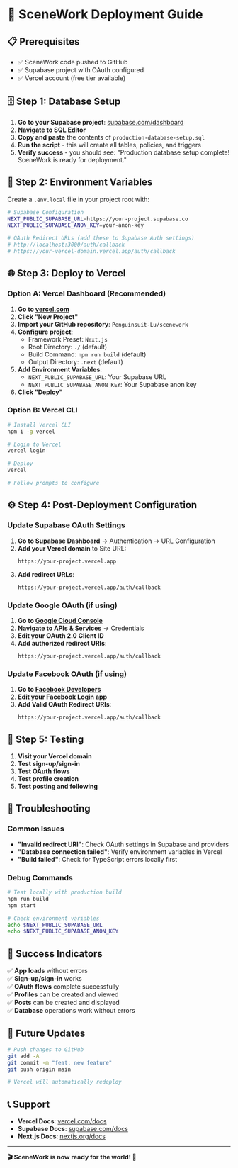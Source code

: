 # 🚀 SceneWork Deployment Guide

## 📋 **Prerequisites**

- ✅ SceneWork code pushed to GitHub
- ✅ Supabase project with OAuth configured
- ✅ Vercel account (free tier available)

## 🗄️ **Step 1: Database Setup**

1. **Go to your Supabase project**: [supabase.com/dashboard](https://supabase.com/dashboard)
2. **Navigate to SQL Editor**
3. **Copy and paste** the contents of `production-database-setup.sql`
4. **Run the script** - this will create all tables, policies, and triggers
5. **Verify success** - you should see: "Production database setup complete! SceneWork is ready for deployment."

## 🔐 **Step 2: Environment Variables**

Create a `.env.local` file in your project root with:

```bash
# Supabase Configuration
NEXT_PUBLIC_SUPABASE_URL=https://your-project.supabase.co
NEXT_PUBLIC_SUPABASE_ANON_KEY=your-anon-key

# OAuth Redirect URLs (add these to Supabase Auth settings)
# http://localhost:3000/auth/callback
# https://your-vercel-domain.vercel.app/auth/callback
```

## 🌐 **Step 3: Deploy to Vercel**

### **Option A: Vercel Dashboard (Recommended)**

1. **Go to [vercel.com](https://vercel.com)**
2. **Click "New Project"**
3. **Import your GitHub repository**: `Penguinsuit-Lu/scenework`
4. **Configure project**:
   - Framework Preset: `Next.js`
   - Root Directory: `./` (default)
   - Build Command: `npm run build` (default)
   - Output Directory: `.next` (default)
5. **Add Environment Variables**:
   - `NEXT_PUBLIC_SUPABASE_URL`: Your Supabase URL
   - `NEXT_PUBLIC_SUPABASE_ANON_KEY`: Your Supabase anon key
6. **Click "Deploy"**

### **Option B: Vercel CLI**

```bash
# Install Vercel CLI
npm i -g vercel

# Login to Vercel
vercel login

# Deploy
vercel

# Follow prompts to configure
```

## ⚙️ **Step 4: Post-Deployment Configuration**

### **Update Supabase OAuth Settings**

1. **Go to Supabase Dashboard** → Authentication → URL Configuration
2. **Add your Vercel domain** to Site URL:
   ```
   https://your-project.vercel.app
   ```
3. **Add redirect URLs**:
   ```
   https://your-project.vercel.app/auth/callback
   ```

### **Update Google OAuth (if using)**

1. **Go to [Google Cloud Console](https://console.cloud.google.com)**
2. **Navigate to APIs & Services** → Credentials
3. **Edit your OAuth 2.0 Client ID**
4. **Add authorized redirect URIs**:
   ```
   https://your-project.vercel.app/auth/callback
   ```

### **Update Facebook OAuth (if using)**

1. **Go to [Facebook Developers](https://developers.facebook.com)**
2. **Edit your Facebook Login app**
3. **Add Valid OAuth Redirect URIs**:
   ```
   https://your-project.vercel.app/auth/callback
   ```

## 🧪 **Step 5: Testing**

1. **Visit your Vercel domain**
2. **Test sign-up/sign-in**
3. **Test OAuth flows**
4. **Test profile creation**
5. **Test posting and following**

## 🚨 **Troubleshooting**

### **Common Issues**

- **"Invalid redirect URI"**: Check OAuth settings in Supabase and providers
- **"Database connection failed"**: Verify environment variables in Vercel
- **"Build failed"**: Check for TypeScript errors locally first

### **Debug Commands**

```bash
# Test locally with production build
npm run build
npm start

# Check environment variables
echo $NEXT_PUBLIC_SUPABASE_URL
echo $NEXT_PUBLIC_SUPABASE_ANON_KEY
```

## 🎯 **Success Indicators**

✅ **App loads** without errors  
✅ **Sign-up/sign-in** works  
✅ **OAuth flows** complete successfully  
✅ **Profiles** can be created and viewed  
✅ **Posts** can be created and displayed  
✅ **Database** operations work without errors  

## 🔄 **Future Updates**

```bash
# Push changes to GitHub
git add -A
git commit -m "feat: new feature"
git push origin main

# Vercel will automatically redeploy
```

## 📞 **Support**

- **Vercel Docs**: [vercel.com/docs](https://vercel.com/docs)
- **Supabase Docs**: [supabase.com/docs](https://supabase.com/docs)
- **Next.js Docs**: [nextjs.org/docs](https://nextjs.org/docs)

---

**🎬 SceneWork is now ready for the world! 🚀**
